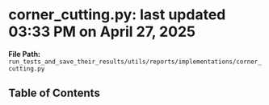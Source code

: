 # corner_cutting.py: last updated 03:33 PM on April 27, 2025

**File Path:** `run_tests_and_save_their_results/utils/reports/implementations/corner_cutting.py`

## Table of Contents
